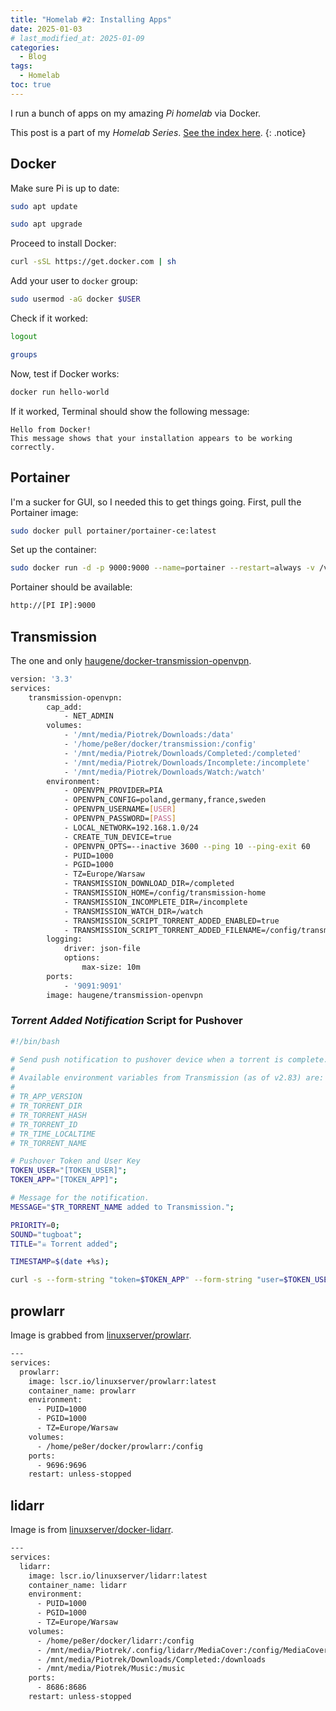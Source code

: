 ```yaml
---
title: "Homelab #2: Installing Apps"
date: 2025-01-03
# last_modified_at: 2025-01-09
categories:
  - Blog
tags:
  - Homelab
toc: true
---
```


I run a bunch of apps on my amazing _Pi homelab_ via Docker.

<!--more-->

This post is a part of my _Homelab Series_. [See the index here](/Homelab-0-Introduction).
{: .notice}

## Docker

Make sure Pi is up to date:

```bash
sudo apt update
```

```bash
sudo apt upgrade
```

Proceed to install Docker:

```bash
curl -sSL https://get.docker.com | sh
```

Add your user to `docker` group:

```bash
sudo usermod -aG docker $USER
```

Check if it worked:

```bash
logout
```

```bash
groups
```

Now, test if Docker works:

```bash
docker run hello-world
```

If it worked, Terminal should show the following message:

```
Hello from Docker!
This message shows that your installation appears to be working correctly.
```

## Portainer

I'm a sucker for GUI, so I needed this to get things going. First, pull the Portainer image:

```bash
sudo docker pull portainer/portainer-ce:latest
```

Set up the container:

```bash
sudo docker run -d -p 9000:9000 --name=portainer --restart=always -v /var/run/docker.sock:/var/run/docker.sock -v portainer_data:/data portainer/portainer-ce:latest
```

Portainer should be available:

```bash
http://[PI IP]:9000
```

## Transmission

The one and only [haugene/docker-transmission-openvpn](https://github.com/haugene/docker-transmission-openvpn).

```bash
version: '3.3'
services:
    transmission-openvpn:
        cap_add:
            - NET_ADMIN
        volumes:
            - '/mnt/media/Piotrek/Downloads:/data'
            - '/home/pe8er/docker/transmission:/config'
            - '/mnt/media/Piotrek/Downloads/Completed:/completed'
            - '/mnt/media/Piotrek/Downloads/Incomplete:/incomplete'
            - '/mnt/media/Piotrek/Downloads/Watch:/watch'
        environment:
            - OPENVPN_PROVIDER=PIA
            - OPENVPN_CONFIG=poland,germany,france,sweden
            - OPENVPN_USERNAME=[USER]
            - OPENVPN_PASSWORD=[PASS]
            - LOCAL_NETWORK=192.168.1.0/24
            - CREATE_TUN_DEVICE=true
            - OPENVPN_OPTS=--inactive 3600 --ping 10 --ping-exit 60
            - PUID=1000
            - PGID=1000
            - TZ=Europe/Warsaw
            - TRANSMISSION_DOWNLOAD_DIR=/completed
            - TRANSMISSION_HOME=/config/transmission-home
            - TRANSMISSION_INCOMPLETE_DIR=/incomplete
            - TRANSMISSION_WATCH_DIR=/watch
            - TRANSMISSION_SCRIPT_TORRENT_ADDED_ENABLED=true
            - TRANSMISSION_SCRIPT_TORRENT_ADDED_FILENAME=/config/transmission-home/scripts/transmission-add.sh
        logging:
            driver: json-file
            options:
                max-size: 10m
        ports:
            - '9091:9091'
        image: haugene/transmission-openvpn
```

### _Torrent Added Notification_ Script for Pushover

```bash
#!/bin/bash

# Send push notification to pushover device when a torrent is complete.
#
# Available environment variables from Transmission (as of v2.83) are:
#
# TR_APP_VERSION
# TR_TORRENT_DIR
# TR_TORRENT_HASH
# TR_TORRENT_ID
# TR_TIME_LOCALTIME
# TR_TORRENT_NAME

# Pushover Token and User Key
TOKEN_USER="[TOKEN_USER]";
TOKEN_APP="[TOKEN_APP]";

# Message for the notification.
MESSAGE="$TR_TORRENT_NAME added to Transmission.";

PRIORITY=0;
SOUND="tugboat";
TITLE="☠️ Torrent added";

TIMESTAMP=$(date +%s);

curl -s --form-string "token=$TOKEN_APP" --form-string "user=$TOKEN_USER" --form-string "timestamp=$TIMESTAMP" --form-string "priority=$PRIORITY" --form-string "sound=$SOUND" --form-string "title=$TITLE" --form-string "message=$MESSAGE" https://api.pushover.net/1/messages.json
```

## prowlarr

Image is grabbed from [linuxserver/prowlarr](https://docs.linuxserver.io/images/docker-prowlarr/#docker-cli-click-here-for-more-info).

```bash
---
services:
  prowlarr:
    image: lscr.io/linuxserver/prowlarr:latest
    container_name: prowlarr
    environment:
      - PUID=1000
      - PGID=1000
      - TZ=Europe/Warsaw
    volumes:
      - /home/pe8er/docker/prowlarr:/config
    ports:
      - 9696:9696
    restart: unless-stopped
```

## lidarr

Image is from [linuxserver/docker-lidarr](https://github.com/linuxserver/docker-lidarr).

```bash
---
services:
  lidarr:
    image: lscr.io/linuxserver/lidarr:latest
    container_name: lidarr
    environment:
      - PUID=1000
      - PGID=1000
      - TZ=Europe/Warsaw
    volumes:
      - /home/pe8er/docker/lidarr:/config
      - /mnt/media/Piotrek/.config/lidarr/MediaCover:/config/MediaCover #because media covers don't fit on the SD card
      - /mnt/media/Piotrek/Downloads/Completed:/downloads
      - /mnt/media/Piotrek/Music:/music
    ports:
      - 8686:8686
    restart: unless-stopped
```